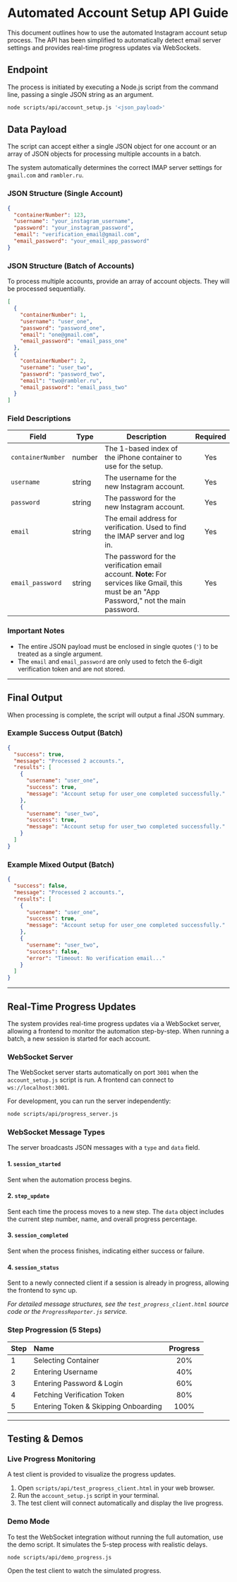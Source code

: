 # Automated Account Setup API Guide

This document outlines how to use the automated Instagram account setup process. The API has been simplified to automatically detect email server settings and provides real-time progress updates via WebSockets.

## Endpoint

The process is initiated by executing a Node.js script from the command line, passing a single JSON string as an argument.

```bash
node scripts/api/account_setup.js '<json_payload>'
```

## Data Payload

The script can accept either a single JSON object for one account or an array of JSON objects for processing multiple accounts in a batch.

The system automatically determines the correct IMAP server settings for `gmail.com` and `rambler.ru`.

### JSON Structure (Single Account)

```json
{
  "containerNumber": 123,
  "username": "your_instagram_username",
  "password": "your_instagram_password",
  "email": "verification_email@gmail.com",
  "email_password": "your_email_app_password"
}
```

### JSON Structure (Batch of Accounts)
To process multiple accounts, provide an array of account objects. They will be processed sequentially.

```json
[
  {
    "containerNumber": 1,
    "username": "user_one",
    "password": "password_one",
    "email": "one@gmail.com",
    "email_password": "email_pass_one"
  },
  {
    "containerNumber": 2,
    "username": "user_two",
    "password": "password_two",
    "email": "two@rambler.ru",
    "email_password": "email_pass_two"
  }
]
```

### Field Descriptions

| Field             | Type   | Description                                                                                                                              | Required |
| ----------------- | ------ | ---------------------------------------------------------------------------------------------------------------------------------------- | :------: |
| `containerNumber` | number | The 1-based index of the iPhone container to use for the setup.                                                                          |   Yes    |
| `username`        | string | The username for the new Instagram account.                                                                                              |   Yes    |
| `password`        | string | The password for the new Instagram account.                                                                                              |   Yes    |
| `email`           | string | The email address for verification. Used to find the IMAP server and log in.                                                             |   Yes    |
| `email_password`  | string | The password for the verification email account. **Note:** For services like Gmail, this must be an "App Password," not the main password. |   Yes    |

### Important Notes

- The entire JSON payload must be enclosed in single quotes (`'`) to be treated as a single argument.
- The `email` and `email_password` are only used to fetch the 6-digit verification token and are not stored.

---

## Final Output

When processing is complete, the script will output a final JSON summary.

### Example Success Output (Batch)
```json
{
  "success": true,
  "message": "Processed 2 accounts.",
  "results": [
    {
      "username": "user_one",
      "success": true,
      "message": "Account setup for user_one completed successfully."
    },
    {
      "username": "user_two",
      "success": true,
      "message": "Account setup for user_two completed successfully."
    }
  ]
}
```

### Example Mixed Output (Batch)
```json
{
  "success": false,
  "message": "Processed 2 accounts.",
  "results": [
    {
      "username": "user_one",
      "success": true,
      "message": "Account setup for user_one completed successfully."
    },
    {
      "username": "user_two",
      "success": false,
      "error": "Timeout: No verification email..."
    }
  ]
}
```

---

## Real-Time Progress Updates

The system provides real-time progress updates via a WebSocket server, allowing a frontend to monitor the automation step-by-step. When running a batch, a new session is started for each account.

### WebSocket Server

The WebSocket server starts automatically on port `3001` when the `account_setup.js` script is run. A frontend can connect to `ws://localhost:3001`.

For development, you can run the server independently:
```bash
node scripts/api/progress_server.js
```

### WebSocket Message Types

The server broadcasts JSON messages with a `type` and `data` field.

#### 1. `session_started`
Sent when the automation process begins.

#### 2. `step_update`
Sent each time the process moves to a new step. The `data` object includes the current step number, name, and overall progress percentage.

#### 3. `session_completed`
Sent when the process finishes, indicating either success or failure.

#### 4. `session_status`
Sent to a newly connected client if a session is already in progress, allowing the frontend to sync up.

*For detailed message structures, see the `test_progress_client.html` source code or the `ProgressReporter.js` service.*

### Step Progression (5 Steps)

| Step | Name                             | Progress |
| :--- | :------------------------------- | :------: |
| 1    | Selecting Container              |   20%    |
| 2    | Entering Username                |   40%    |
| 3    | Entering Password & Login        |   60%    |
| 4    | Fetching Verification Token      |   80%    |
| 5    | Entering Token & Skipping Onboarding |   100%   |

---

## Testing & Demos

### Live Progress Monitoring
A test client is provided to visualize the progress updates.
1.  Open `scripts/api/test_progress_client.html` in your web browser.
2.  Run the `account_setup.js` script in your terminal.
3.  The test client will connect automatically and display the live progress.

### Demo Mode
To test the WebSocket integration without running the full automation, use the demo script. It simulates the 5-step process with realistic delays.
```bash
node scripts/api/demo_progress.js
```
Open the test client to watch the simulated progress. 